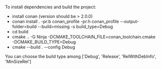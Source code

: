 To install dependencies and build the project:
 - install conan (version should be > 2.0.0)
 - conan install . -pr:b conan_profile -pr:h conan_profile --output-folder=build --build=missing -s build_type=Debug
 - cd build
 - cmake .. -G Ninja -DCMAKE_TOOLCHAIN_FILE=conan_toolchain.cmake -DCMAKE_BUILD_TYPE=Debug
 - cmake --build . --config Debug

You can choose the build type among ['Debug', 'Release', 'RelWithDebInfo', 'MinSizeRel']
